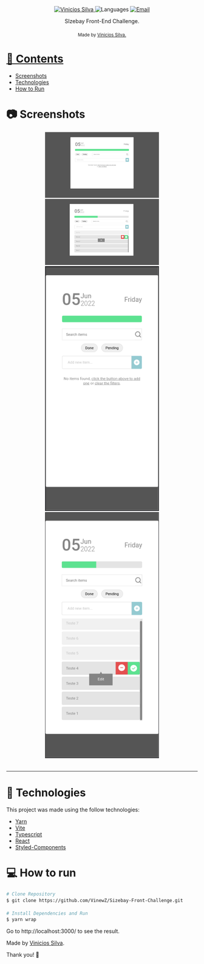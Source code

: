 <p align="center">	
   <a href="https://www.linkedin.com/in/vinicios-alves/">
      <img alt="Vinicios Silva" src="https://img.shields.io/badge/-ViniciosAlves-5965e0?style=flat&logo=Linkedin&logoColor=white" />
   </a>
  <img alt="Languages" src="https://img.shields.io/github/languages/count/LeonneBrito/dt.money?color=%235963C5" />
  <a href="mailto:viniciossilvadev@gmail.com">
   <img alt="Email" src="https://img.shields.io/badge/-viniciossilvadev%40gmail.com-%23525DCB" />
  </a>
</p>

<p align="center">
  SIzebay Front-End Challenge.
</p>

<div align="center">
  <sub> Made by
    <a href="https://github.com/VinewZ">Vinicios Silva.
  </sub>
</div>

# 📌 Contents

* [Screenshots](#camera-screenshot) 
* [Technologies](#rocket-technologies) 
* [How to Run](#computer-how-to-run)

# :camera: Screenshots
<div align="center">
   <img src="./github/desk1.png" width="300px">
   <img src="./github/desk2.png" width="300px">
</div>
<div align="center">
   <img src="./github/mobile1.png" width="300px">
   <img src="./github/mobile2.png" width="300px">
</div>

<br/>
<hr/>

# :rocket: Technologies
This project was made using the follow technologies:

* [Yarn](https://yarnpkg.com/)      
* [Vite](https://vitejs.dev/)      
* [Typescript](https://www.typescriptlang.org/)      
* [React](https://reactjs.org/)      
* [Styled-Components](https://styled-components.com/)

# :computer: How to run

```bash
# Clone Repository
$ git clone https://github.com/VinewZ/Sizebay-Front-Challenge.git

# Install Dependencies and Run
$ yarn wrap
```
Go to http://localhost:3000/ to see the result.

Made by [Vinicios Silva](https://www.linkedin.com/in/vinicios-alves/). 

Thank you! 🌠